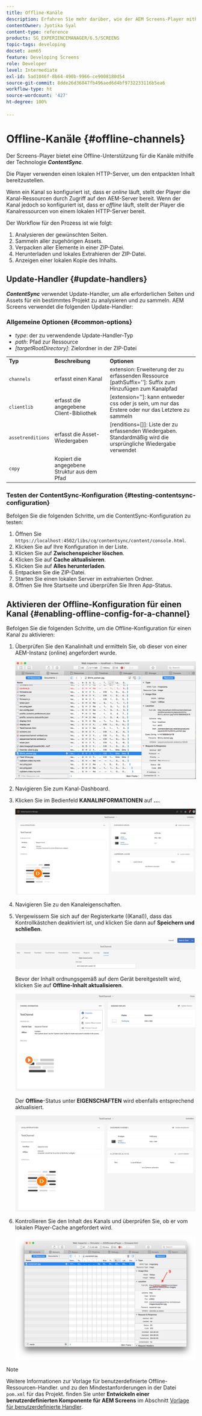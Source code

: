 ```yaml
---
title: Offline-Kanäle
description: Erfahren Sie mehr darüber, wie der AEM Screens-Player mithilfe der ContentSync-Technologie eine Offline-Unterstützung für Kanäle bietet.
contentOwner: Jyotika Syal
content-type: reference
products: SG_EXPERIENCEMANAGER/6.5/SCREENS
topic-tags: developing
docset: aem65
feature: Developing Screens
role: Developer
level: Intermediate
exl-id: 5ad1046f-8b64-490b-9966-ce9008180d54
source-git-commit: 8dde26d36847fb496aed6d4bf9732233116b5ea6
workflow-type: ht
source-wordcount: '427'
ht-degree: 100%

---
```


# Offline-Kanäle {#offline-channels}

Der Screens-Player bietet eine Offline-Unterstützung für die Kanäle mithilfe der Technologie ***ContentSync***.

Die Player verwenden einen lokalen HTTP-Server, um den entpackten Inhalt bereitzustellen.

Wenn ein Kanal so konfiguriert ist, dass er *online* läuft, stellt der Player die Kanal-Ressourcen durch Zugriff auf den AEM-Server bereit. Wenn der Kanal jedoch so konfiguriert ist, dass er *offline* läuft, stellt der Player die Kanalressourcen von einem lokalen HTTP-Server bereit.

Der Workflow für den Prozess ist wie folgt:

1. Analysieren der gewünschten Seiten.
1. Sammeln aller zugehörigen Assets.
1. Verpacken aller Elemente in einer ZIP-Datei.
1. Herunterladen und lokales Extrahieren der ZIP-Datei.
1. Anzeigen einer lokalen Kopie des Inhalts.

## Update-Handler {#update-handlers}

***ContentSync*** verwendet Update-Handler, um alle erforderlichen Seiten und Assets für ein bestimmtes Projekt zu analysieren und zu sammeln. AEM Screens verwendet die folgenden Update-Handler:

### Allgemeine Optionen {#common-options}

* *type*: der zu verwendende Update-Handler-Typ
* *path*: Pfad zur Ressource
* *[targetRootDirectory]*: Zielordner in der ZIP-Datei

<table>
 <tbody>
  <tr>
   <td><strong>Typ</strong></td> 
   <td><strong>Beschreibung</strong></td> 
   <td><strong>Optionen</strong></td> 
  </tr>
  <tr>
   <td><code>channels</code></td> 
   <td>erfasst einen Kanal</td> 
   <td>extension: Erweiterung der zu erfassenden Ressource<br /> [pathSuffix='']: Suffix zum Hinzufügen zum Kanalpfad<br /> </td> 
  </tr>
  <tr>
   <td><code>clientlib</code></td> 
   <td>erfasst die angegebene Client-Bibliothek</td> 
   <td>[extension='']: kann entweder css oder js sein, um nur das Erstere oder nur das Letztere zu sammeln</td> 
  </tr>
  <tr>
   <td><code>assetrenditions</code></td> 
   <td>erfasst die Asset-Wiedergaben</td> 
   <td>[renditions=[]]: Liste der zu erfassenden Wiedergaben. Standardmäßig wird die ursprüngliche Wiedergabe verwendet</td> 
  </tr>
  <tr>
   <td><code>copy</code></td> 
   <td>Kopiert die angegebene Struktur aus dem Pfad</td> 
   <td> </td> 
  </tr>
 </tbody>
</table>

### Testen der ContentSync-Konfiguration {#testing-contentsync-configuration}

Befolgen Sie die folgenden Schritte, um die ContentSync-Konfiguration zu testen:

1. Öffnen Sie `https://localhost:4502/libs/cq/contentsync/content/console.html`.
1. Klicken Sie auf Ihre Konfiguration in der Liste.
1. Klicken Sie auf **Zwischenspeicher löschen**.
1. Klicken Sie auf **Cache aktualisieren**.
1. Klicken Sie auf **Alles herunterladen**.
1. Entpacken Sie die ZIP-Datei.
1. Starten Sie einen lokalen Server im extrahierten Ordner.
1. Öffnen Sie Ihre Startseite und überprüfen Sie Ihren App-Status.

## Aktivieren der Offline-Konfiguration für einen Kanal {#enabling-offline-config-for-a-channel}

Befolgen Sie die folgenden Schritte, um die Offline-Konfiguration für einen Kanal zu aktivieren:

1. Überprüfen Sie den Kanalinhalt und ermitteln Sie, ob dieser von einer AEM-Instanz (online) angefordert wurde.

   ![chlimage_1-24](assets/chlimage_1-24.png)

1. Navigieren Sie zum Kanal-Dashboard.
1. Klicken Sie im Bedienfeld **KANALINFORMATIONEN** auf **…**.

   ![chlimage_1-25](assets/chlimage_1-25.png)

1. Navigieren Sie zu den Kanaleigenschaften.
1. Vergewissern Sie sich auf der Registerkarte ((Kanal)), dass das Kontrollkästchen deaktiviert ist, und klicken Sie dann auf **Speichern und schließen**.

   ![screen_shot_2017-12-19at122422pm](assets/screen_shot_2017-12-19at122422pm.png)

   Bevor der Inhalt ordnungsgemäß auf dem Gerät bereitgestellt wird, klicken Sie auf **Offline-Inhalt aktualisieren**.

   ![screen_shot_2017-12-19at122637pm](assets/screen_shot_2017-12-19at122637pm.png)

   Der **Offline**-Status unter **EIGENSCHAFTEN** wird ebenfalls entsprechend aktualisiert.

   ![screen_shot_2017-12-19at124735pm](assets/screen_shot_2017-12-19at124735pm.png)

1. Kontrollieren Sie den Inhalt des Kanals und überprüfen Sie, ob er vom lokalen Player-Cache angefordert wird.

   ![chlimage_1-26](assets/chlimage_1-26.png)

>[!NOTE]
>
>Weitere Informationen zur Vorlage für benutzerdefinierte Offline-Ressourcen-Handler. und zu den Mindestanforderungen in der Datei `pom.xml` für das Projekt. finden Sie unter **Entwickeln einer benutzerdefinierten Komponente für AEM Screens** im Abschnitt [Vorlage für benutzerdefinierte Handler](/help/user-guide/developing-custom-component-tutorial-develop.md#custom-handlers).
